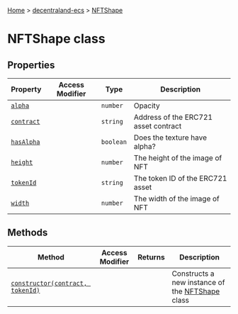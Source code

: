 [Home](./index) &gt; [decentraland-ecs](./decentraland-ecs.md) &gt; [NFTShape](./decentraland-ecs.nftshape.md)

# NFTShape class

## Properties

|  Property | Access Modifier | Type | Description |
|  --- | --- | --- | --- |
|  [`alpha`](./decentraland-ecs.nftshape.alpha.md) |  | `number` | Opacity |
|  [`contract`](./decentraland-ecs.nftshape.contract.md) |  | `string` | Address of the ERC721 asset contract |
|  [`hasAlpha`](./decentraland-ecs.nftshape.hasalpha.md) |  | `boolean` | Does the texture have alpha? |
|  [`height`](./decentraland-ecs.nftshape.height.md) |  | `number` | The height of the image of NFT |
|  [`tokenId`](./decentraland-ecs.nftshape.tokenid.md) |  | `string` | The token ID of the ERC721 asset |
|  [`width`](./decentraland-ecs.nftshape.width.md) |  | `number` | The width of the image of NFT |

## Methods

|  Method | Access Modifier | Returns | Description |
|  --- | --- | --- | --- |
|  [`constructor(contract, tokenId)`](./decentraland-ecs.nftshape.constructor.md) |  |  | Constructs a new instance of the [NFTShape](./decentraland-ecs.nftshape.md) class |

